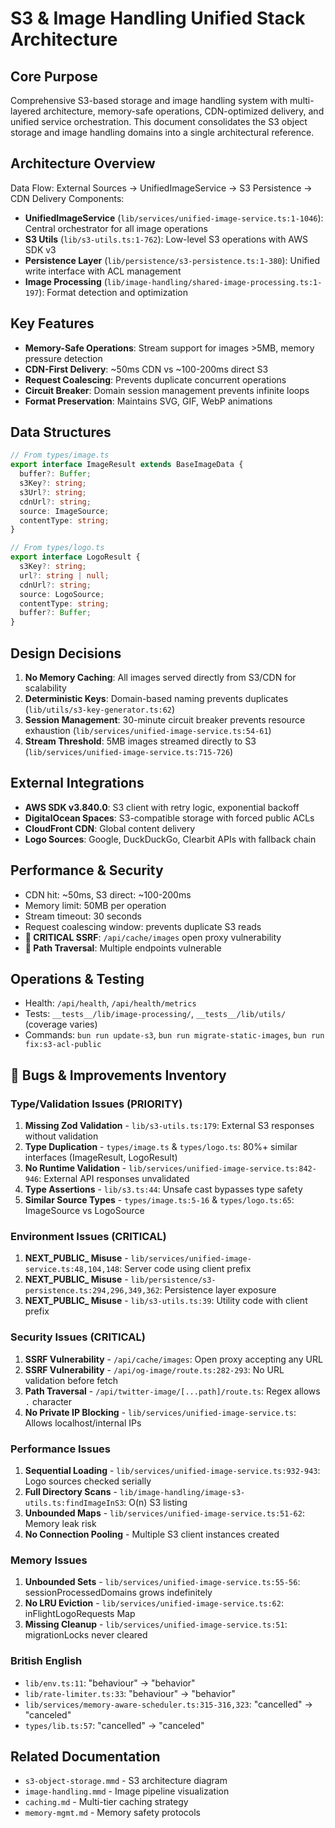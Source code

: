 # S3 & Image Handling Unified Stack Architecture

## Core Purpose

Comprehensive S3-based storage and image handling system with multi-layered architecture, memory-safe operations, CDN-optimized delivery, and unified service orchestration. This document consolidates the S3 object storage and image handling domains into a single architectural reference.

## Architecture Overview

Data Flow: External Sources → UnifiedImageService → S3 Persistence → CDN Delivery
Components:

- **UnifiedImageService** (`lib/services/unified-image-service.ts:1-1046`): Central orchestrator for all image operations
- **S3 Utils** (`lib/s3-utils.ts:1-762`): Low-level S3 operations with AWS SDK v3
- **Persistence Layer** (`lib/persistence/s3-persistence.ts:1-380`): Unified write interface with ACL management
- **Image Processing** (`lib/image-handling/shared-image-processing.ts:1-197`): Format detection and optimization

## Key Features

- **Memory-Safe Operations**: Stream support for images >5MB, memory pressure detection
- **CDN-First Delivery**: ~50ms CDN vs ~100-200ms direct S3
- **Request Coalescing**: Prevents duplicate concurrent operations
- **Circuit Breaker**: Domain session management prevents infinite loops
- **Format Preservation**: Maintains SVG, GIF, WebP animations

## Data Structures

```typescript
// From types/image.ts
export interface ImageResult extends BaseImageData {
  buffer?: Buffer;
  s3Key?: string;
  s3Url?: string;
  cdnUrl?: string;
  source: ImageSource;
  contentType: string;
}

// From types/logo.ts
export interface LogoResult {
  s3Key?: string;
  url?: string | null;
  cdnUrl?: string;
  source: LogoSource;
  contentType: string;
  buffer?: Buffer;
}
```

## Design Decisions

1. **No Memory Caching**: All images served directly from S3/CDN for scalability
2. **Deterministic Keys**: Domain-based naming prevents duplicates (`lib/utils/s3-key-generator.ts:62`)
3. **Session Management**: 30-minute circuit breaker prevents resource exhaustion (`lib/services/unified-image-service.ts:54-61`)
4. **Stream Threshold**: 5MB images streamed directly to S3 (`lib/services/unified-image-service.ts:715-726`)

## External Integrations

- **AWS SDK v3.840.0**: S3 client with retry logic, exponential backoff
- **DigitalOcean Spaces**: S3-compatible storage with forced public ACLs
- **CloudFront CDN**: Global content delivery
- **Logo Sources**: Google, DuckDuckGo, Clearbit APIs with fallback chain

## Performance & Security

- CDN hit: ~50ms, S3 direct: ~100-200ms
- Memory limit: 50MB per operation
- Stream timeout: 30 seconds
- Request coalescing window: prevents duplicate S3 reads
- **🔴 CRITICAL SSRF**: `/api/cache/images` open proxy vulnerability
- **🔴 Path Traversal**: Multiple endpoints vulnerable

## Operations & Testing

- Health: `/api/health`, `/api/health/metrics`
- Tests: `__tests__/lib/image-processing/`, `__tests__/lib/utils/` (coverage varies)
- Commands: `bun run update-s3`, `bun run migrate-static-images`, `bun run fix:s3-acl-public`

## 🐛 Bugs & Improvements Inventory

### Type/Validation Issues (PRIORITY)

1. **Missing Zod Validation** - `lib/s3-utils.ts:179`: External S3 responses without validation
2. **Type Duplication** - `types/image.ts` & `types/logo.ts`: 80%+ similar interfaces (ImageResult, LogoResult)
3. **No Runtime Validation** - `lib/services/unified-image-service.ts:842-946`: External API responses unvalidated
4. **Type Assertions** - `lib/s3.ts:44`: Unsafe cast bypasses type safety
5. **Similar Source Types** - `types/image.ts:5-16` & `types/logo.ts:65`: ImageSource vs LogoSource

### Environment Issues (CRITICAL)

1. **NEXT_PUBLIC_ Misuse** - `lib/services/unified-image-service.ts:48,104,148`: Server code using client prefix
2. **NEXT_PUBLIC_ Misuse** - `lib/persistence/s3-persistence.ts:294,296,349,362`: Persistence layer exposure
3. **NEXT_PUBLIC_ Misuse** - `lib/s3-utils.ts:39`: Utility code with client prefix

### Security Issues (CRITICAL)

1. **SSRF Vulnerability** - `/api/cache/images`: Open proxy accepting any URL
2. **SSRF Vulnerability** - `/api/og-image/route.ts:282-293`: No URL validation before fetch
3. **Path Traversal** - `/api/twitter-image/[...path]/route.ts`: Regex allows `.` character
4. **No Private IP Blocking** - `lib/services/unified-image-service.ts`: Allows localhost/internal IPs

### Performance Issues

1. **Sequential Loading** - `lib/services/unified-image-service.ts:932-943`: Logo sources checked serially
2. **Full Directory Scans** - `lib/image-handling/image-s3-utils.ts:findImageInS3`: O(n) S3 listing
3. **Unbounded Maps** - `lib/services/unified-image-service.ts:51-62`: Memory leak risk
4. **No Connection Pooling** - Multiple S3 client instances created

### Memory Issues

1. **Unbounded Sets** - `lib/services/unified-image-service.ts:55-56`: sessionProcessedDomains grows indefinitely
2. **No LRU Eviction** - `lib/services/unified-image-service.ts:62`: inFlightLogoRequests Map
3. **Missing Cleanup** - `lib/services/unified-image-service.ts:51`: migrationLocks never cleared

### British English

- `lib/env.ts:11`: "behaviour" → "behavior"
- `lib/rate-limiter.ts:33`: "behaviour" → "behavior"
- `lib/services/memory-aware-scheduler.ts:315-316,323`: "cancelled" → "canceled"
- `types/lib.ts:57`: "cancelled" → "canceled"

## Related Documentation

- `s3-object-storage.mmd` - S3 architecture diagram
- `image-handling.mmd` - Image pipeline visualization
- `caching.md` - Multi-tier caching strategy
- `memory-mgmt.md` - Memory safety protocols
